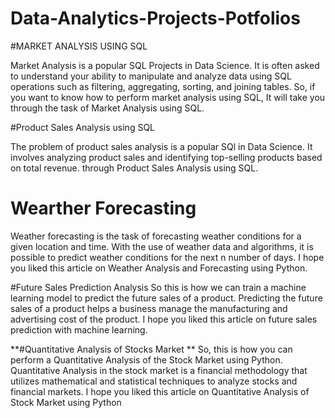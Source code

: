 # Data-Analytics-Projects-Potfolios

#MARKET ANALYSIS USING SQL 

Market Analysis is a popular SQL Projects in  Data Science. It is often asked to understand your ability to manipulate and analyze data using SQL operations such as filtering, aggregating, sorting, and joining tables. So, if you want to know how to perform market analysis using SQL, It will take you through the task of Market Analysis using SQL.

#Product Sales Analysis using SQL


The problem of product sales analysis is a popular SQl in Data Science. It involves analyzing product sales and identifying top-selling products based on total revenue.  through Product Sales Analysis using SQL.


# Wearther Forecasting
Weather forecasting is the task of forecasting weather conditions for a given location and time. With the use of weather data and algorithms, it is possible to predict weather conditions for the next n number of days. I hope you liked this article on Weather Analysis and Forecasting using Python. 

#Future Sales Prediction Analysis
So this is how we can train a machine learning model to predict the future sales of a product. Predicting the future sales of a product helps a business manage the manufacturing and advertising cost of the product. I hope you liked this article on future sales prediction with machine learning.


**#Quantitative Analysis of Stocks Market 
**
So, this is how you can perform a Quantitative Analysis of the Stock Market using Python. Quantitative Analysis in the stock market is a financial methodology that utilizes mathematical and statistical techniques to analyze stocks and financial markets. I hope you liked this article on Quantitative Analysis of Stock Market using Python
